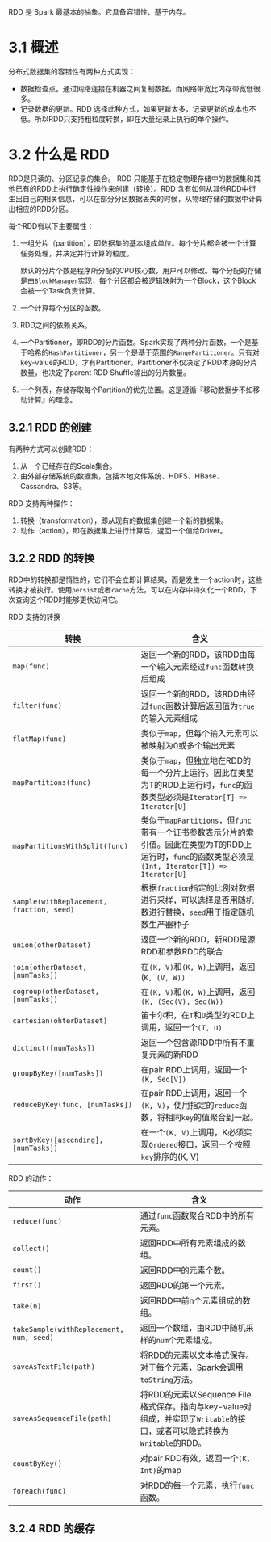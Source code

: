 RDD 是 Spark 最基本的抽象。它具备容错性、基于内存。

# 3.1 概述

分布式数据集的容错性有两种方式实现：

- 数据检查点。通过网络连接在机器之间复制数据，而网络带宽比内存带宽低很多。
- 记录数据的更新。RDD 选择此种方式，如果更新太多，记录更新的成本也不低。所以RDD只支持粗粒度转换，即在大量纪录上执行的单个操作。

# 3.2 什么是 RDD

RDD是只读的、分区记录的集合。 RDD 只能基于在稳定物理存储中的数据集和其他已有的RDD上执行确定性操作来创建（转换）。RDD 含有如何从其他RDD中衍生出自己的相关信息，可以在部分分区数据丢失的时候，从物理存储的数据中计算出相应的RDD分区。

每个RDD有以下主要属性：

1. 一组分片（partition），即数据集的基本组成单位。每个分片都会被一个计算任务处理，并决定并行计算的粒度。

   默认的分片个数是程序所分配的CPU核心数，用户可以修改。每个分配的存储是由`BlockManager`实现，每个分区都会被逻辑映射为一个Block，这个Block会被一个Task负责计算。

2. 一个计算每个分区的函数。

3. RDD之间的依赖关系。

4. 一个Partitioner，即RDD的分片函数。Spark实现了两种分片函数，一个是基于哈希的`HashPartitioner`，另一个是基于范围的`RangePartitioner`。只有对key-value的RDD，才有Partitioner。Partitioner不仅决定了RDD本身的分片数量，也决定了parent RDD Shuffle输出的分片数量。

5. 一个列表，存储存取每个Partition的优先位置。这是遵循『移动数据步不如移动计算』的理念。

## 3.2.1 RDD 的创建

有两种方式可以创建RDD：

1. 从一个已经存在的Scala集合。
2. 由外部存储系统的数据集，包括本地文件系统、HDFS、HBase、Cassandra、S3等。

RDD 支持两种操作：

1. 转换（transformation），即从现有的数据集创建一个新的数据集。
2. 动作（action），即在数据集上进行计算后，返回一个值给Driver。

## 3.2.2 RDD 的转换

RDD中的转换都是惰性的，它们不会立即计算结果，而是发生一个action时，这些转换才被执行。使用`persist`或者`cache`方法，可以在内存中持久化一个RDD，下次查询这个RDD时能够更快访问它。

RDD 支持的转换

| 转换                                       | 含义                                       |
| ---------------------------------------- | ---------------------------------------- |
| `map(func)`                              | 返回一个新的RDD，该RDD由每一个输入元素经过`func`函数转换后组成    |
| `filter(func)`                           | 返回一个新的RDD，该RDD由经过`func`函数计算后返回值为`true`的输入元素组成 |
| `flatMap(func)`                          | 类似于`map`，但每个输入元素可以被映射为0或多个输出元素           |
| `mapPartitions(func)`                    | 类似于`map`，但独立地在RDD的每一个分片上运行。因此在类型为T的RDD上运行时，`func`的函数类型必须是`Iterator[T] => Iterator[U]` |
| `mapPartitionsWithSplit(func)`           | 类似于`mapPartitions`，但`func`带有一个证书参数表示分片的索引值。因此在类型为T的RDD上运行时，`func`的函数类型必须是`(Int, Iterator[T]) => Iterator[U]` |
| `sample(withReplacement, fraction, seed)` | 根据`fraction`指定的比例对数据进行采样，可以选择是否用随机数进行替换，`seed`用于指定随机数生产器种子 |
| `union(otherDataset)`                    | 返回一个新的RDD，新RDD是源RDD和参数RDD的联合             |
| `join(otherDataset, [numTasks])`         | 在`(K, V)`和`(K, W)`上调用，返回(`K, (V, W))`    |
| `cogroup(otherDataset, [numTasks])`      | 在`(K, V)`和`(K, W)`上调用，返回`(K, (Seq(V), Seq(W))` |
| `cartesian(ohterDataset)`                | 笛卡尔积，在`T`和`U`类型的RDD上调用，返回一个`(T, U)`      |
| `dictinct([numTasks])`                   | 返回一个包含源RDD中所有不重复元素的新RDD                  |
| `groupByKey([numTasks])`                 | 在pair RDD上调用，返回一个`(K, Seq[V]) `          |
| `reduceByKey(func, [numTasks])`          | 在pair RDD上调用，返回一个`(K, V)`，使用指定的`reduce`函数，将相同`key`的值聚合到一起。 |
| `sortByKey([ascending], [numTasks])`     | 在一个`(K, V)`上调用，K必须实现`Ordered`接口，返回一个按照`key`排序的(K, V) |

RDD 的动作：

| 动作                                       | 含义                                       |
| ---------------------------------------- | ---------------------------------------- |
| `reduce(func)`                           | 通过`func`函数聚合RDD中的所有元素。                   |
| `collect()`                              | 返回RDD中所有元素组成的数组。                         |
| `count()`                                | 返回RDD中的元素个数。                             |
| `first()`                                | 返回RDD的第一个元素。                             |
| `take(n)`                                | 返回RDD中前n个元素组成的数组。                        |
| `takeSample(withReplacement, num, seed)` | 返回一个数组，由RDD中随机采样的`num`个元素组成。             |
| `saveAsTextFile(path)`                   | 将RDD的元素以文本格式保存。对于每个元素，Spark会调用`toString`方法。 |
| `saveAsSequenceFile(path)`               | 将RDD的元素以Sequence File格式保存。指向与key-value对组成，并实现了`Writable`的接口，或者可以隐式转换为`Writable`的RDD。 |
| `countByKey()`                           | 对pair RDD有效，返回一个`(K, Int)`的map           |
| `foreach(func)`                          | 对RDD的每一个元素，执行`func`函数。                   |

## 3.2.4 RDD 的缓存




